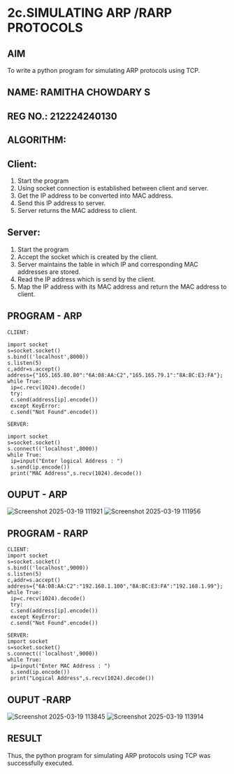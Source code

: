 # 2c.SIMULATING ARP /RARP PROTOCOLS
## AIM
To write a python program for simulating ARP protocols using TCP.
## NAME: RAMITHA CHOWDARY S
## REG NO.: 212224240130
## ALGORITHM:
## Client:
1. Start the program
2. Using socket connection is established between client and server.
3. Get the IP address to be converted into MAC address.
4. Send this IP address to server.
5. Server returns the MAC address to client.
## Server:
1. Start the program
2. Accept the socket which is created by the client.
3. Server maintains the table in which IP and corresponding MAC addresses are
stored.
4. Read the IP address which is send by the client.
5. Map the IP address with its MAC address and return the MAC address to client.

## PROGRAM - ARP
```
CLIENT:

import socket
s=socket.socket()
s.bind(('localhost',8000))
s.listen(5)
c,addr=s.accept()
address={"165.165.80.80":"6A:08:AA:C2","165.165.79.1":"8A:BC:E3:FA"};
while True:
 ip=c.recv(1024).decode()
 try:
 c.send(address[ip].encode())
 except KeyError:
 c.send("Not Found".encode())
```
```
SERVER:

import socket
s=socket.socket()
s.connect(('localhost',8000))
while True:
 ip=input("Enter logical Address : ")
 s.send(ip.encode())
 print("MAC Address",s.recv(1024).decode())
```


## OUPUT - ARP
![Screenshot 2025-03-19 111921](https://github.com/user-attachments/assets/5d9b4ac7-bc0d-4a44-b739-02536f586d2d)
![Screenshot 2025-03-19 111956](https://github.com/user-attachments/assets/06d72bc5-7e93-4b83-9a01-676f79bbf5bd)

## PROGRAM - RARP
```
CLIENT:
import socket
s=socket.socket()
s.bind(('localhost',9000))
s.listen(5)
c,addr=s.accept()
address={"6A:08:AA:C2":"192.168.1.100","8A:BC:E3:FA":"192.168.1.99"};
while True:
 ip=c.recv(1024).decode()
 try:
 c.send(address[ip].encode())
 except KeyError:
 c.send("Not Found".encode())
```
```
SERVER:
import socket
s=socket.socket()
s.connect(('localhost',9000))
while True:
 ip=input("Enter MAC Address : ")
 s.send(ip.encode())
 print("Logical Address",s.recv(1024).decode())
```

## OUPUT -RARP
![Screenshot 2025-03-19 113845](https://github.com/user-attachments/assets/d56f3949-9742-4e22-968f-98c8a4b9b7ec)
![Screenshot 2025-03-19 113914](https://github.com/user-attachments/assets/66329df0-4ba2-4119-a6de-42e0fba066cd)
## RESULT
Thus, the python program for simulating ARP protocols using TCP was successfully 
executed.
